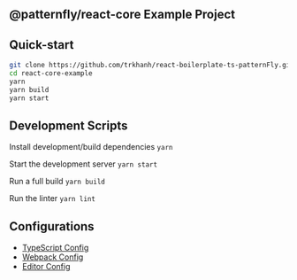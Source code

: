 
## @patternfly/react-core Example Project


## Quick-start
```bash
git clone https://github.com/trkhanh/react-boilerplate-ts-patternFly.git
cd react-core-example
yarn
yarn build
yarn start
```
## Development Scripts

Install development/build dependencies
`yarn`

Start the development server
`yarn start`

Run a full build
`yarn build`

Run the linter
`yarn lint`

## Configurations
* [TypeScript Config](./tsconfig.json)
* [Webpack Config](./webpack.common.js)
* [Editor Config](./.editorconfig)
